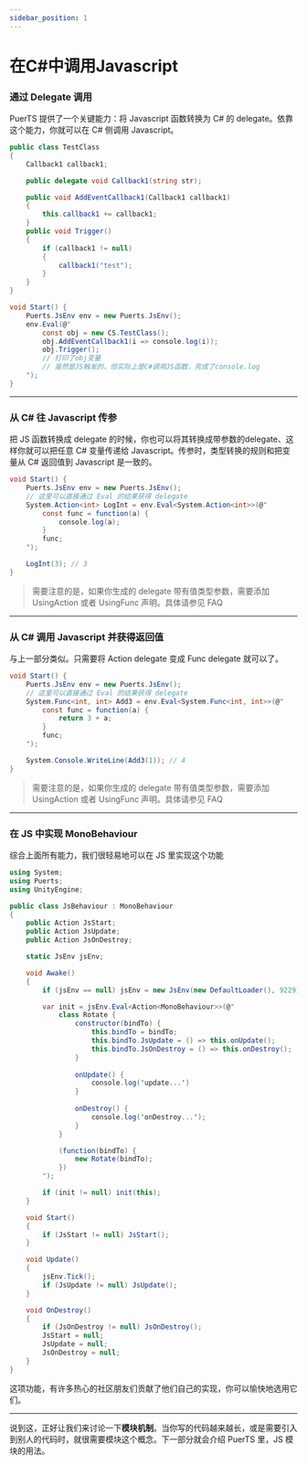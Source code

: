 ```yaml
---
sidebar_position: 1
---
```


# 在C#中调用Javascript

### 通过 Delegate 调用
PuerTS 提供了一个关键能力：将 Javascript 函数转换为 C# 的 delegate。依靠这个能力，你就可以在 C# 侧调用 Javascript。

```csharp
public class TestClass
{
    Callback1 callback1;

    public delegate void Callback1(string str);

    public void AddEventCallback1(Callback1 callback1)
    {
        this.callback1 += callback1;
    }
    public void Trigger()
    {
        if (callback1 != null) 
        {
            callback1("test");
        }
    }
}

void Start() {
    Puerts.JsEnv env = new Puerts.JsEnv();
    env.Eval(@"
        const obj = new CS.TestClass();
        obj.AddEventCallback1(i => console.log(i));
        obj.Trigger();
        // 打印了obj变量
        // 虽然是JS触发的，但实际上是C#调用JS函数，完成了console.log
    ");
}
```

------------------

### 从 C# 往 Javascript 传参
把 JS 函数转换成 delegate 的时候，你也可以将其转换成带参数的delegate、这样你就可以把任意 C# 变量传递给 Javascript。传参时，类型转换的规则和把变量从 C# 返回值到 Javascript 是一致的。
```csharp
void Start() {
    Puerts.JsEnv env = new Puerts.JsEnv();
    // 这里可以直接通过 Eval 的结果获得 delegate
    System.Action<int> LogInt = env.Eval<System.Action<int>>(@"
        const func = function(a) {
            console.log(a);
        }
        func;
    ");

    LogInt(3); // 3
}
```

> 需要注意的是，如果你生成的 delegate 带有值类型参数，需要添加 UsingAction 或者 UsingFunc 声明。具体请参见 FAQ
------------------

### 从 C# 调用 Javascript 并获得返回值
与上一部分类似。只需要将 Action delegate 变成 Func delegate 就可以了。
```csharp
void Start() {
    Puerts.JsEnv env = new Puerts.JsEnv();
    // 这里可以直接通过 Eval 的结果获得 delegate
    System.Func<int, int> Add3 = env.Eval<System.Func<int, int>>(@"
        const func = function(a) {
            return 3 + a;
        }
        func;
    ");

    System.Console.WriteLine(Add3(1)); // 4
}
```

> 需要注意的是，如果你生成的 delegate 带有值类型参数，需要添加 UsingAction 或者 UsingFunc 声明。具体请参见 FAQ

------------------
### 在 JS 中实现 MonoBehaviour

综合上面所有能力，我们很轻易地可以在 JS 里实现这个功能
```csharp
using System;
using Puerts;
using UnityEngine;

public class JsBehaviour : MonoBehaviour
{
    public Action JsStart;
    public Action JsUpdate;
    public Action JsOnDestroy;

    static JsEnv jsEnv;

    void Awake()
    {
        if (jsEnv == null) jsEnv = new JsEnv(new DefaultLoader(), 9229);

        var init = jsEnv.Eval<Action<MonoBehaviour>>(@"
            class Rotate {
                constructor(bindTo) {
                    this.bindTo = bindTo;
                    this.bindTo.JsUpdate = () => this.onUpdate();
                    this.bindTo.JsOnDestroy = () => this.onDestroy();
                }
                
                onUpdate() {
                    console.log('update...')
                }
                
                onDestroy() {
                    console.log('onDestroy...');
                }
            }

            (function(bindTo) {
                new Rotate(bindTo);
            })
        ");

        if (init != null) init(this);
    }

    void Start()
    {
        if (JsStart != null) JsStart();
    }

    void Update()
    {
        jsEnv.Tick();
        if (JsUpdate != null) JsUpdate();
    }

    void OnDestroy()
    {
        if (JsOnDestroy != null) JsOnDestroy();
        JsStart = null;
        JsUpdate = null;
        JsOnDestroy = null;
    }
}
```
这项功能，有许多热心的社区朋友们贡献了他们自己的实现，你可以愉快地选用它们。

----------------

说到这，正好让我们来讨论一下**模块机制**。当你写的代码越来越长，或是需要引入到别人的代码时，就很需要模块这个概念。下一部分就会介绍 PuerTS 里，JS 模块的用法。